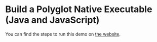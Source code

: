 # Build a Polyglot Native Executable (Java and JavaScript)

You can find the steps to run this demo on [the website](https://www.graalvm.org/latest/reference-manual/native-image/guides/build-polyglot-native-executable/).
